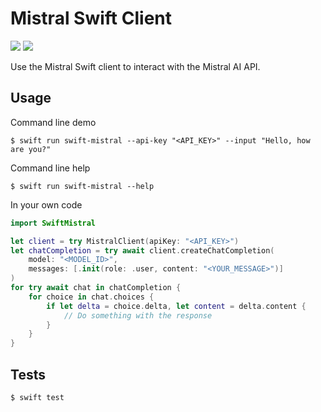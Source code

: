 # Mistral Swift Client

[![](https://img.shields.io/endpoint?url=https%3A%2F%2Fswiftpackageindex.com%2Fapi%2Fpackages%2Fjkrukowski%2FSwiftMistral%2Fbadge%3Ftype%3Dswift-versions)](https://swiftpackageindex.com/jkrukowski/SwiftMistral)
[![](https://img.shields.io/endpoint?url=https%3A%2F%2Fswiftpackageindex.com%2Fapi%2Fpackages%2Fjkrukowski%2FSwiftMistral%2Fbadge%3Ftype%3Dplatforms)](https://swiftpackageindex.com/jkrukowski/SwiftMistral)

Use the Mistral Swift client to interact with the Mistral AI API.

## Usage

Command line demo

```
$ swift run swift-mistral --api-key "<API_KEY>" --input "Hello, how are you?"
```

Command line help

```
$ swift run swift-mistral --help
```

In your own code

```swift
import SwiftMistral

let client = try MistralClient(apiKey: "<API_KEY>")
let chatCompletion = try await client.createChatCompletion(
    model: "<MODEL_ID>", 
    messages: [.init(role: .user, content: "<YOUR_MESSAGE>")]
)
for try await chat in chatCompletion {
    for choice in chat.choices {
        if let delta = choice.delta, let content = delta.content {
            // Do something with the response
        }
    }
}
```

## Tests

```
$ swift test
```
